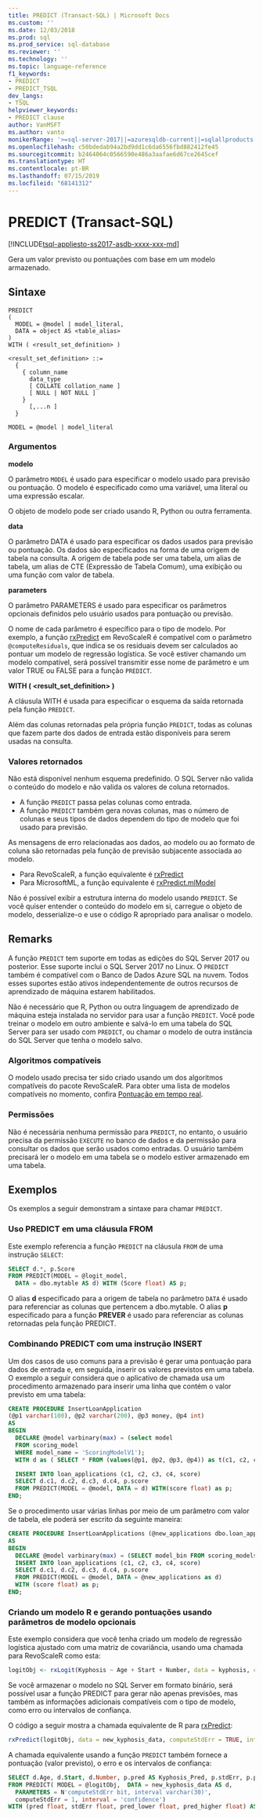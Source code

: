 ```yaml
---
title: PREDICT (Transact-SQL) | Microsoft Docs
ms.custom: ''
ms.date: 12/03/2018
ms.prod: sql
ms.prod_service: sql-database
ms.reviewer: ''
ms.technology: ''
ms.topic: language-reference
f1_keywords:
- PREDICT
- PREDICT_TSQL
dev_langs:
- TSQL
helpviewer_keywords:
- PREDICT clause
author: VanMSFT
ms.author: vanto
monikerRange: '>=sql-server-2017||=azuresqldb-current||=sqlallproducts-allversions||>=sql-server-linux-2017||=azuresqldb-mi-current'
ms.openlocfilehash: c50bdedab94a2bd9dd1c6da6556fbd882412fe45
ms.sourcegitcommit: b2464064c0566590e486a3aafae6d67ce2645cef
ms.translationtype: HT
ms.contentlocale: pt-BR
ms.lasthandoff: 07/15/2019
ms.locfileid: "68141312"
---
```

# <a name="predict-transact-sql"></a>PREDICT (Transact-SQL)  
[!INCLUDE[tsql-appliesto-ss2017-asdb-xxxx-xxx-md](../../includes/tsql-appliesto-ss2017-asdb-xxxx-xxx-md.md)]

Gera um valor previsto ou pontuações com base em um modelo armazenado.  

## <a name="syntax"></a>Sintaxe

```
PREDICT  
(  
  MODEL = @model | model_literal,  
  DATA = object AS <table_alias>  
)  
WITH ( <result_set_definition> )  

<result_set_definition> ::=  
  {  
    { column_name  
      data_type  
      [ COLLATE collation_name ]  
      [ NULL | NOT NULL ]  
    }  
      [,...n ]  
  }  

MODEL = @model | model_literal  
```

### <a name="arguments"></a>Argumentos

**modelo**

O parâmetro `MODEL` é usado para especificar o modelo usado para previsão ou pontuação. O modelo é especificado como uma variável, uma literal ou uma expressão escalar.

O objeto de modelo pode ser criado usando R, Python ou outra ferramenta.

**data**

O parâmetro DATA é usado para especificar os dados usados para previsão ou pontuação. Os dados são especificados na forma de uma origem de tabela na consulta. A origem de tabela pode ser uma tabela, um alias de tabela, um alias de CTE (Expressão de Tabela Comum), uma exibição ou uma função com valor de tabela.

**parameters**

O parâmetro PARAMETERS é usado para especificar os parâmetros opcionais definidos pelo usuário usados para pontuação ou previsão.

O nome de cada parâmetro é específico para o tipo de modelo. Por exemplo, a função [rxPredict](https://docs.microsoft.com/machine-learning-server/r-reference/revoscaler/rxpredict) em RevoScaleR é compatível com o parâmetro `@computeResiduals`, que indica se os residuais devem ser calculados ao pontuar um modelo de regressão logística. Se você estiver chamando um modelo compatível, será possível transmitir esse nome de parâmetro e um valor TRUE ou FALSE para a função `PREDICT`.

**WITH ( <result_set_definition> )**

A cláusula WITH é usada para especificar o esquema da saída retornada pela função `PREDICT`.

Além das colunas retornadas pela própria função `PREDICT`, todas as colunas que fazem parte dos dados de entrada estão disponíveis para serem usadas na consulta.

### <a name="return-values"></a>Valores retornados

Não está disponível nenhum esquema predefinido. O SQL Server não valida o conteúdo do modelo e não valida os valores de coluna retornados.

- A função `PREDICT` passa pelas colunas como entrada.
- A função `PREDICT` também gera novas colunas, mas o número de colunas e seus tipos de dados dependem do tipo de modelo que foi usado para previsão.

As mensagens de erro relacionadas aos dados, ao modelo ou ao formato de coluna são retornadas pela função de previsão subjacente associada ao modelo.

- Para RevoScaleR, a função equivalente é [rxPredict](https://docs.microsoft.com/machine-learning-server/r-reference/revoscaler/rxpredict)  
- Para MicrosoftML, a função equivalente é [rxPredict.mlModel](https://docs.microsoft.com/machine-learning-server/r-reference/microsoftml/rxpredict)  

Não é possível exibir a estrutura interna do modelo usando `PREDICT`. Se você quiser entender o conteúdo do modelo em si, carregue o objeto de modelo, desserialize-o e use o código R apropriado para analisar o modelo.

## <a name="remarks"></a>Remarks

A função `PREDICT` tem suporte em todas as edições do SQL Server 2017 ou posterior. Esse suporte inclui o SQL Server 2017 no Linux. O `PREDICT` também é compatível com o Banco de Dados Azure SQL na nuvem. Todos esses suportes estão ativos independentemente de outros recursos de aprendizado de máquina estarem habilitados.

Não é necessário que R, Python ou outra linguagem de aprendizado de máquina esteja instalada no servidor para usar a função `PREDICT`. Você pode treinar o modelo em outro ambiente e salvá-lo em uma tabela do SQL Server para ser usado com `PREDICT`, ou chamar o modelo de outra instância do SQL Server que tenha o modelo salvo.

### <a name="supported-algorithms"></a>Algoritmos compatíveis

O modelo usado precisa ter sido criado usando um dos algoritmos compatíveis do pacote RevoScaleR. Para obter uma lista de modelos compatíveis no momento, confira [Pontuação em tempo real](../../advanced-analytics/real-time-scoring.md).

### <a name="permissions"></a>Permissões

Não é necessária nenhuma permissão para `PREDICT`, no entanto, o usuário precisa da permissão `EXECUTE` no banco de dados e da permissão para consultar os dados que serão usados como entradas. O usuário também precisará ler o modelo em uma tabela se o modelo estiver armazenado em uma tabela.

## <a name="examples"></a>Exemplos

Os exemplos a seguir demonstram a sintaxe para chamar `PREDICT`.

### <a name="using-predict-in-a-from-clause"></a>Uso PREDICT em uma cláusula FROM

Este exemplo referencia a função `PREDICT` na cláusula `FROM` de uma instrução `SELECT`:

```sql
SELECT d.*, p.Score
FROM PREDICT(MODEL = @logit_model, 
  DATA = dbo.mytable AS d) WITH (Score float) AS p;
```

O alias **d** especificado para a origem de tabela no parâmetro `DATA` é usado para referenciar as colunas que pertencem a dbo.mytable. O alias **p** especificado para a função **PREVER** é usado para referenciar as colunas retornadas pela função PREDICT.

### <a name="combining-predict-with-an-insert-statement"></a>Combinando PREDICT com uma instrução INSERT

Um dos casos de uso comuns para a previsão é gerar uma pontuação para dados de entrada e, em seguida, inserir os valores previstos em uma tabela. O exemplo a seguir considera que o aplicativo de chamada usa um procedimento armazenado para inserir uma linha que contém o valor previsto em uma tabela:

```sql
CREATE PROCEDURE InsertLoanApplication
(@p1 varchar(100), @p2 varchar(200), @p3 money, @p4 int)
AS
BEGIN
  DECLARE @model varbinary(max) = (select model
  FROM scoring_model
  WHERE model_name = 'ScoringModelV1');
  WITH d as ( SELECT * FROM (values(@p1, @p2, @p3, @p4)) as t(c1, c2, c3, c4) )

  INSERT INTO loan_applications (c1, c2, c3, c4, score)
  SELECT d.c1, d.c2, d.c3, d.c4, p.score
  FROM PREDICT(MODEL = @model, DATA = d) WITH(score float) as p;
END;
```

Se o procedimento usar várias linhas por meio de um parâmetro com valor de tabela, ele poderá ser escrito da seguinte maneira:

```sql
CREATE PROCEDURE InsertLoanApplications (@new_applications dbo.loan_application_type)
AS
BEGIN
  DECLARE @model varbinary(max) = (SELECT model_bin FROM scoring_models WHERE model_name = 'ScoringModelV1');
  INSERT INTO loan_applications (c1, c2, c3, c4, score)
  SELECT d.c1, d.c2, d.c3, d.c4, p.score
  FROM PREDICT(MODEL = @model, DATA = @new_applications as d)
  WITH (score float) as p;
END;
```

### <a name="creating-an-r-model-and-generating-scores-using-optional-model-parameters"></a>Criando um modelo R e gerando pontuações usando parâmetros de modelo opcionais

Este exemplo considera que você tenha criado um modelo de regressão logística ajustado com uma matriz de covariância, usando uma chamada para RevoScaleR como esta:

```R
logitObj <- rxLogit(Kyphosis ~ Age + Start + Number, data = kyphosis, covCoef = TRUE)
```

Se você armazenar o modelo no SQL Server em formato binário, será possível usar a função PREDICT para gerar não apenas previsões, mas também as informações adicionais compatíveis com o tipo de modelo, como erro ou intervalos de confiança.

O código a seguir mostra a chamada equivalente de R para [rxPredict](https://docs.microsoft.com/machine-learning-server/r-reference/revoscaler/rxpredict):

```R
rxPredict(logitObj, data = new_kyphosis_data, computeStdErr = TRUE, interval = "confidence")
```

A chamada equivalente usando a função `PREDICT` também fornece a pontuação (valor previsto), o erro e os intervalos de confiança:

```sql
SELECT d.Age, d.Start, d.Number, p.pred AS Kyphosis_Pred, p.stdErr, p.pred_lower, p.pred_higher
FROM PREDICT( MODEL = @logitObj,  DATA = new_kyphosis_data AS d,
  PARAMETERS = N'computeStdErr bit, interval varchar(30)',
  computeStdErr = 1, interval = 'confidence')
WITH (pred float, stdErr float, pred_lower float, pred_higher float) AS p;
```
